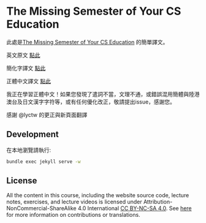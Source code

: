 # The Missing Semester of Your CS Education

此處是[The Missing Semester of Your CS Education](https://github.com/missing-semester) 的簡單譯文。

英文原文 [點此](https://missing.csail.mit.edu/)

簡化字譯文 [點此](https://missing-semester-cn.github.io/)

正體中文譯文 [點此](https://missing-semester-zh-hant.github.io/)

我正在學習正體中文！如果您發現了遣詞不當，文理不通，或錯誤混用簡體與陸港澳台及日文漢字字符等，或有任何優化改正，敬請提出issue，感謝您。

感謝 @lyctw 的更正與新頁面翻譯

## Development

在本地瀏覽請執行:

```bash
bundle exec jekyll serve -w
```

## License

All the content in this course, including the website source code, lecture notes, exercises, and lecture videos is licensed under Attribution-NonCommercial-ShareAlike 4.0 International [CC BY-NC-SA 4.0](https://creativecommons.org/licenses/by-nc-sa/4.0/). See [here](https://missing.csail.mit.edu/license) for more information on contributions or translations.
